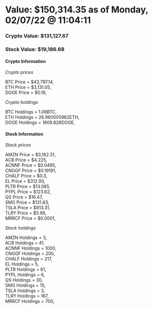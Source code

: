 # Value: $150,314.35 as of Monday, 02/07/22 @ 11:04:11 

### Crypto Value: $131,127.67

### Stock Value: $19,186.68

#### Crypto Information 
*Crypto prices* 

BTC Price = $43,797.14,  
ETH Price = $3,131.05,  
DOGE Price = $0.16,  


*Crypto holdings* 

BTC Holdings = 1.06BTC,  
ETH Holdings = 26.960005962ETH,  
DOGE Holdings = 1809.826DOGE,  


#### Stock Information 

*Stock prices* 

AMZN Price = $3,182.31,  
ACB Price = $4.225,  
ACNNF Price = $0.0495,  
CNGGF Price = $0.19191,  
CHALF Price = $0.3,  
EL Price = $312.93,  
PLTR Price = $13.065,  
PYPL Price = $123.62,  
QS Price = $16.47,  
SMG Price = $131.83,  
TSLA Price = $913.31,  
TLRY Price = $5.98,  
MRRCF Price = $0.0001,  


*Stock holdings* 

AMZN Holdings = 3,  
ACB Holdings = 41,  
ACNNF Holdings = 1000,  
CNGGF Holdings = 200,  
CHALF Holdings = 217,  
EL Holdings = 5,  
PLTR Holdings = 61,  
PYPL Holdings = 6,  
QS Holdings = 30,  
SMG Holdings = 15,  
TSLA Holdings = 3,  
TLRY Holdings = 167,  
MRRCF Holdings = 700,  


